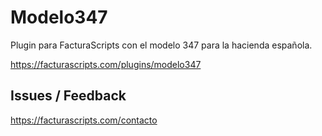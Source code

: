 # Modelo347
Plugin para FacturaScripts con el modelo 347 para la hacienda española.

https://facturascripts.com/plugins/modelo347

## Issues / Feedback
https://facturascripts.com/contacto